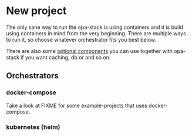 # New project

The only sane way to run the opa-stack is using containers and it is build using containers in mind from the very beginning.
There are multiple ways to run it, so choose whatever orchestrator fits you best below.

There are also some [optional components](./optional-components) you can use together with opa-stack if you want caching, db or and so on.


## Orchestrators

### docker-compose

Take a look at FIXME for some example-projects that uses docker-compose.

### kubernetes (helm)

